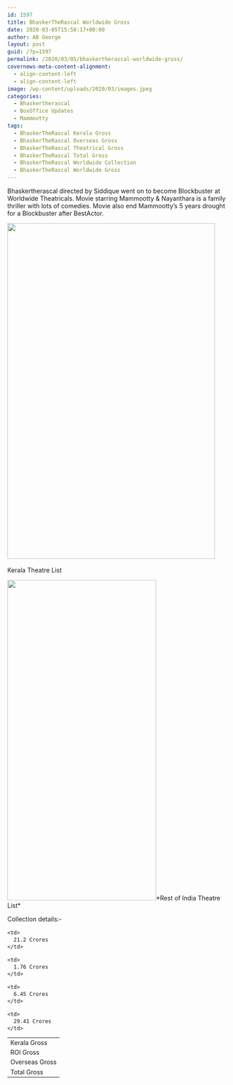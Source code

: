 ```yaml
---
id: 1597
title: BhaskerTheRascal Worldwide Gross
date: 2020-03-05T15:58:17+00:00
author: AB George
layout: post
guid: /?p=1597
permalink: /2020/03/05/bhaskertherascal-worldwide-gross/
covernews-meta-content-alignment:
  - align-content-left
  - align-content-left
image: /wp-content/uploads/2020/03/images.jpeg
categories:
  - Bhaskertherascal
  - BoxOffice Updates
  - Mammootty
tags:
  - BhaskerTheRascal Kerala Gross
  - BhaskerTheRascal Overseas Gross
  - BhaskerTheRascal Theatrical Gross
  - BhaskerTheRascal Total Gross
  - BhaskerTheRascal Worldwide Collection
  - BhaskerTheRascal Worldwide Gross
---
```

Bhaskertherascal directed by Siddique went on to become Blockbuster at Worldwide Theatricals. Movie starring Mammootty & Nayanthara is a family thriller with lots of comedies. Movie also end Mammootty&#8217;s 5 years drought for a Blockbuster after BestActor. 

<img loading="lazy" width="473" height="766" src="/wp-content/uploads/2020/03/IMG-20200305-WA0006.jpg" alt="" class="wp-image-1598" srcset="/wp-content/uploads/2020/03/IMG-20200305-WA0006.jpg 473w, /wp-content/uploads/2020/03/IMG-20200305-WA0006-185x300.jpg 185w" sizes="(max-width: 473px) 100vw, 473px" /> <figcaption>Kerala Theatre List  
  
</figcaption> <img loading="lazy" width="339" height="731" src="/wp-content/uploads/2020/03/IMG-20200305-WA0005.jpg" alt="" class="wp-image-1599" srcset="/wp-content/uploads/2020/03/IMG-20200305-WA0005.jpg 339w, /wp-content/uploads/2020/03/IMG-20200305-WA0005-139x300.jpg 139w" sizes="(max-width: 339px) 100vw, 339px" />*Rest of India Theatre List* 

Collection details:-

<table class="wp-block-table">
  <tr>
    <td>
      Kerala Gross
    </td>
    
    <td>
      21.2 Crores
    </td>
  </tr>
  
  <tr>
    <td>
      ROI Gross
    </td>
    
    <td>
      1.76 Crores
    </td>
  </tr>
  
  <tr>
    <td>
      Overseas Gross
    </td>
    
    <td>
      6.45 Crores
    </td>
  </tr>
  
  <tr>
    <td>
      Total Gross
    </td>
    
    <td>
      29.41 Crores
    </td>
  </tr>
</table>